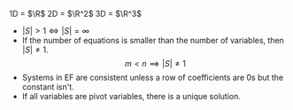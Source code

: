 1D $=$ $\R$
2D $=$ $\R^2$
3D $=$ $\R^3$

- $|S| > 1 \iff |S| = \infty$
- If the number of equations is smaller than the number of variables, then $|S| \ne 1$.
$$ m < n \implies |S| \ne 1 $$
- Systems in EF are consistent unless a row of coefficients are 0s but the constant isn't.
- If all variables are pivot variables, there is a unique solution.
